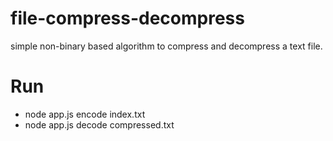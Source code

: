 # file-compress-decompress
simple non-binary based algorithm to compress and decompress a text file.
# Run
- node app.js encode index.txt
- node app.js decode compressed.txt
